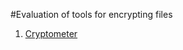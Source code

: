 #Evaluation of tools for encrypting files

1. [Cryptometer](https://github.com/cryptomator/cryptomator)

